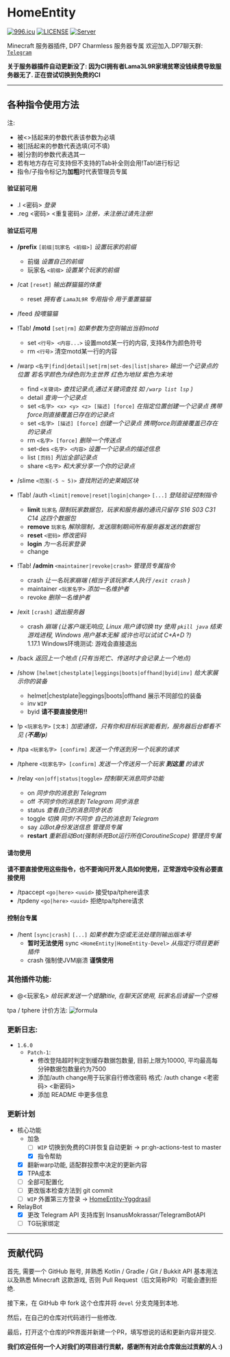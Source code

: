 # HomeEntity 

[![996.icu](https://img.shields.io/badge/link-996.icu-red.svg)](https://996.icu)
[![LICENSE](https://img.shields.io/badge/license-Anti%20996-blue.svg)](https://github.com/996icu/996.ICU/blob/master/LICENSE)
[![Server](https://hello-minecraft-api-production.up.railway.app/api/ping-svg/39.105.115.28:46277)](https://hello-minecraft-api-production.up.railway.app/api/ping-svg/39.105.115.28:46277)

Minecraft 服务器插件, DP7 Charmless 服务器专属 欢迎加入.DP7聊天群: [`Telegram`](https://t.me/joinchat/raRF9e8WOs84NzM1)

**关于服务器插件自动更新没了: 因为CI拥有者Lama3L9R家境贫寒没钱续费导致服务器无了. 正在尝试切换到免费的CI**

---
各种指令使用方法
---
注:
- 被<>括起来的参数代表该参数为必填
- 被[]括起来的参数代表选填(可不填)
- 被|分割的参数代表选其一
- 若有地方存在可支持但不支持的Tab补全则会用!Tab!进行标记
- 指令/子指令标记为**加粗**时代表管理员专属

#### 验证前可用

- .l <密码> *登录*
- .reg <密码> <重复密码> *注册，未注册过请先注册!*

#### 验证后可用

- **/prefix** `[前缀|玩家名 <前缀>]` *设置玩家的前缀*
  - 前缀 *设置自己的前缀*
  - 玩家名 `<前缀>` *设置某个玩家的前缀*
	
- /cat `[reset]` *输出群猫猫的体重*
  - reset *拥有者 `Lama3L9R` 专用指令 用于重置猫猫*

- /feed *投喂猫猫*

- !Tab! **/motd** `[set|rm]` *如果参数为空则输出当前motd*
    - set `<行号> <内容...>` 设置motd某一行的内容, 支持&作为颜色符号
	- rm `<行号>` 清空motd某一行的内容

- /warp `<名字|find|detail|set|rm|set-des|list|share>` *输出一个记录点的位置 若名字颜色为绿色则为主世界 红色为地狱 紫色为末地*
	- find `<关键词>` *查找记录点,通过关键词查找 如 `/warp list lsp` )*
	- detail *查询一个记录点*
	- set `<名字> <x> <y> <z> [描述] [force]` *在指定位置创建一个记录点 携带force则直接覆盖已存在的记录点*
	- set `<名字> [描述] [force]` *创建一个记录点 携带force则直接覆盖已存在的记录点*
	- rm `<名字> [force]` *删除一个传送点*
	- set-des `<名字> <内容>` *设置一个记录点的描述信息*
	- list `[页码]` *列出全部记录点*
	- share `<名字>` *和大家分享一个你的记录点*

- /slime `<范围(-5 ~ 5)>` *查找附近的史莱姆区块*

- !Tab! /auth `<limit|remove|reset|login|change>` `[...]` *登陆验证控制指令*
	- **limit** `玩家名` *限制玩家数据包，玩家和服务器的通讯只留存 S16 S03 C31 C14 这四个数据包*
	- **remove** `玩家名` *解除限制，发送限制期间所有服务器发送的数据包*
	- **reset** `<密码>` *修改密码*
	- **login** *为一名玩家登录*
	- change 

- !Tab! **/admin** `<maintainer|revoke|crash>` *管理员专属指令*
  - crash *让一名玩家崩端 (相当于该玩家本人执行 `/exit crash` )*
  - maintainer `<玩家名字>` *添加一名维护者*
  - revoke *删除一名维护者*

- /exit `[crash]` *退出服务器*
	- crash *崩端 (让客户端无响应, Linux 用户请切换 tty 使用 `pkill java` 结束游戏进程, Windows 用户基本无解 或许也可以试试 C+A+D ?)*\
	  1.17.1 Windows环境测试: 游戏会直接退出
	  
- /back *返回上一个地点 (只有当死亡、传送时才会记录上一个地点)*
  
- /show `[helmet|chestplate|leggings|boots|offhand|byid|inv]` *给大家展示你的装备*
  - helmet|chestplate|leggings|boots|offhand 展示不同部位的装备
  - inv `WIP`
  - byid **请不要直接使用!!**	
	
- !p `<玩家名字>` `[文本]` *加密通信，只有你和目标玩家能看到，服务器后台都看不见 (**不是/p**)*

- /tpa `<玩家名字> [confirm]` *发送一个传送到另一个玩家的请求*

- /tphere `<玩家名字> [confirm]` *发送一个传送另一个玩家 **到这里** 的请求*

- /relay `<on|off|status|toggle>` *控制聊天消息同步功能*
	- on *同步你的消息到 Telegram*
	- off *不同步你的消息到 Telegram 同步消息*
	- status *查看自己的消息同步状态*
	- toggle *切换 同步/不同步 自己的消息到 Telegram*
	- say *以Bot身份发送信息 管理员专属*
	- **restart** *重新启动Bot(强制杀死Bot运行所在CoroutineScope) 管理员专属*

#### 请勿使用

**请不要直接使用这些指令，也不要询问开发人员如何使用，正常游戏中没有必要直接使用**

- /tpaccept `<go|here>` `<uuid>` 接受tpa/tphere请求
- /tpdeny `<go|here>` `<uuid>` 拒绝tpa/tphere请求

#### 控制台专属
- /hent `[sync|crash]` `[...]` *如果参数为空或无法处理则输出版本号*
	- **暂时无法使用** sync `<HomeEntity|HomeEntity-Devel>` *从指定行项目更新插件*
	- crash 强制使JVM崩溃 **谨慎使用**
	
### 其他插件功能:
- @<玩家名> *给玩家发送一个提醒title, 在聊天区使用, 玩家名后请留一个空格*

tpa / tphere 计价方法:
![formula](https://i.imgur.com/UCw2pAZ.jpg)

### 更新日志: 
- `1.6.0` 
	- `Patch-1`: 
	  	+ 修改登陆超时判定到缓存数据包数量, 目前上限为10000, 平均最高每分钟数据包数量约为7500
	  	+ 添加/auth change用于玩家自行修改密码 格式: /auth change <老密码> <新密码>
	  	+ 添加 README 中更多信息
	  
### 更新计划

- 核心功能
  - 加急
	+ [ ] `WIP` 切换到免费的CI并恢复自动更新 -> pr:gh-actions-test to master
	+ [x] 指令帮助
  + [x] 翻新warp功能, 适配群投票中决定的更新内容
  + [x] TPA成本
  + [ ] 全部可配置化
  + [ ] 更改版本检查方法到 git commit
  + [ ] `WIP` 外置第三方登录 -> [HomeEntity-Yggdrasil](https://github.com/DP7-Network/HomeEntity-Yggdrasil)
- RelayBot
  + [x] 更改 Telegram API 支持库到 InsanusMokrassar/TelegramBotAPI
  + [ ] TG玩家绑定

---
## 贡献代码

首先, 需要一个 GitHub 账号, 并熟悉 Kotlin / Gradle / Git / Bukkit API 基本用法以及熟悉 Minecraft 这款游戏,
否则 Pull Request（后文简称PR）可能会遭到拒绝.

接下来，在 GitHub 中 fork 这个仓库并将 `devel` 分支克隆到本地.

然后，在自己的仓库对代码进行一些修改.

最后，打开这个仓库的PR界面并新建一个PR，填写想说的话和更新内容并提交.

**我们欢迎任何一个人对我们的项目进行贡献，感谢所有对此仓库做出过贡献的人 :)**
